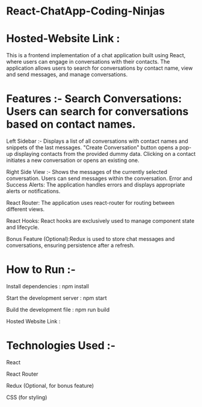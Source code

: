 # React-ChatApp-Coding-Ninjas

# Hosted-Website Link : 

This is a frontend implementation of a chat application built using React, where users can engage in conversations with their contacts. The application allows users to search for conversations by contact name, view and send messages, and manage conversations.

# Features :- Search Conversations: Users can search for conversations based on contact names.

Left Sidebar :- Displays a list of all conversations with contact names and snippets of the last messages. "Create Conversation" button opens a pop-up displaying contacts from the provided dummy data. Clicking on a contact initiates a new conversation or opens an existing one.

Right Side View :- Shows the messages of the currently selected conversation. Users can send messages within the conversation. Error and Success Alerts: The application handles errors and displays appropriate alerts or notifications.

React Router: The application uses react-router for routing between different views.

React Hooks: React hooks are exclusively used to manage component state and lifecycle.

Bonus Feature (Optional):Redux is used to store chat messages and conversations, ensuring persistence after a refresh.

# How to Run :-

Install dependencies : npm install

Start the development server : npm start

Build the development file : npm run build

Hosted Website Link :

# Technologies Used :-

React

React Router

Redux (Optional, for bonus feature)

CSS (for styling)





